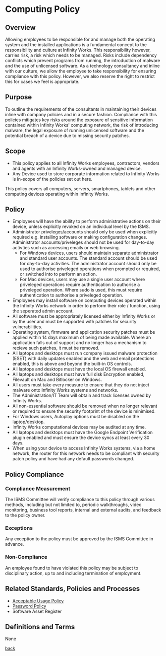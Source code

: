 # Computing Policy

## Overview

Allowing employees to be responsible for and manage both the operating system and the installed applications is a fundamental concept to the responsibility and culture at Infinity Works. This responsibility however, carries risk, a risk which needs to be managed. Risks include dependency conflicts which prevent programs from running, the introduction of malware and the use of unlicensed software. As a technology consultancy and inline with our culture, we allow the employee to take responsibility for ensuring compliance with this policy. However, we also reserve the right to restrict this for cases we feel is appropriate.

## Purpose

To outline the requirements of the consultants in maintaining their devices inline with company policies and in a secure fashion. Compliance with this policies mitigates key risks around the exposure of sensitive information contained within Infinity Works' computing network, the risk of introducing malware, the legal exposure of running unlicensed software and the potential breach of a device due to missing security patches.

## Scope

- This policy applies to all Infinity Works employees, contractors, vendors and agents with an Infinity Works-owned and managed device.
- Any Device used to store corporate information related to Infinity Works is in-scope of the policies set out here.

This policy covers all computers, servers, smartphones, tablets and other computing devices operating within Infinity Works.

## Policy

- Employees will have the ability to perform administrative actions on their device, unless explicitly revoked on an individual level by the ISMS.
- Administrator priveleges/accounts should only be used when explicitly required e.g. installing software or making configuration changes. Administrator accounts/priveleges should not be used for day-to-day activties such as accessing emails or web browsing.
  - For Windows devices, users should maintain separate administrator and standard user accounts. The standard account should be used for day-to-day activities. The administrator account should only be used to authorise priveleged operations when prompted or required, or switched into to perform an action.
  - For Mac devices, users may use a single user account where priveleged operations require authentication to authorise a priveleged operation. Where sudo is used, this must require authentication to authorise a priveleged operation.
- Employees may install software on computing devices operated within the Infinity Works network in order to perform their role / function, using the seperated admin account.
- All software must be appropriately licensed either by Infinity Works or by the user and must be supported with patches for security vulnerabilities.
- Operating system, firmware and application security patches must be applied within 14 days maximum of being made available. Where an application falls out of support and no longer has a mechanism to recieve such patches, it must be removed.
- All laptops and desktops must run company issued malware protection (ESET) with daily updates enabled and the web and email protections enabled, this is above and beyond the built-in OS controls.
- All laptops and desktops must have the local OS firewall enabled.
- All laptops and desktops must have full disk Encryption enabled, Filevault on Mac and Bitlocker on Windows.
- All users must take every measure to ensure that they do not inject malware onto Infinity Works systems and networks.
- The Administration/IT Team will obtain and track licenses owned by Infinity Works.
- All non-essential software should be removed when no longer relevant or required to ensure the security footprint of the device is minimised.
- For Windows users, Autoplay options must be disabled on the laptop/desktop.
- Infinity Works computational devices may be audited at any time.
- All laptops and desktops must have the Google Endpoint Verification plugin enabled and must ensure the device syncs at least every 30 days.
- When using your device to access Infinity Works systems, via a home network, the router for this network needs to be compliant with security patch policy and have had any default passwords changed.

## Policy Compliance

### Compliance Measurement

The ISMS Committee will verify compliance to this policy through various methods, including but not limited to, periodic walkthroughs, video monitoring, business tool reports, internal and external audits, and feedback to the policy owner.

### Exceptions

Any exception to the policy must be approved by the ISMS Committee in advance.

### Non-Compliance

An employee found to have violated this policy may be subject to disciplinary action, up to and including termination of employment.

## Related Standards, Policies and Processes

- [Acceptable Usage Policy](../acceptableusage/readme.md)
- [Password Policy](../password/readme.me)
- Software Asset Register

## Definitions and Terms

None

[back](../README.md#a-z-policies)
